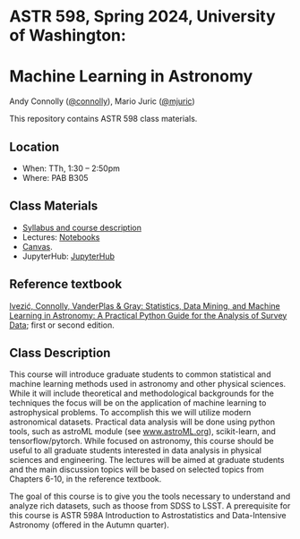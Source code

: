 # ASTR 598, Spring 2024, University of Washington:
# Machine Learning in Astronomy

Andy Connolly ([@connolly](https://github.com/connolly)), Mario Juric ([@mjuric](https://github.com/mjuric))

This repository contains ASTR 598 class materials. 

## Location

 * When: TTh, 1:30 – 2:50pm 
 * Where: PAB B305 

## Class Materials

 * [Syllabus and course description](syllabus/A598_syllabus_2024.pdf)
 * Lectures: [Notebooks](lectures/)
 * [Canvas](https://canvas.uw.edu/courses/1718040).
 * JupyterHub: [JupyterHub](https://jupyter.rttl.uw.edu/2024-spring-astr-598-a)

## Reference textbook

[Ivezić, Connolly, VanderPlas & Gray: Statistics, Data Mining, and Machine Learning in Astronomy:
A Practical Python Guide for the Analysis of Survey
Data](https://press.princeton.edu/books/hardcover/9780691198309/statistics-data-mining-and-machine-learning-in-astronomy);
first or second edition.

## Class Description

This course will introduce graduate students to common statistical and machine learning methods used in astronomy and other physical sciences. 
While it will include theoretical and methodological backgrounds for the techniques the focus will be on the application of machine learning to astrophysical problems. To accomplish this we  will utilize modern astronomical datasets. Practical data analysis will be done using python tools, such as astroML module (see www.astroML.org), scikit-learn, and tensorflow/pytorch. While focused on astronomy, this course should be useful to all graduate students interested in data analysis in physical sciences and engineering. The lectures will be aimed at graduate students and the main discussion topics will be based on selected topics from Chapters 6-10, in the reference textbook.

The goal of this course is to give you the tools necessary to
understand and  analyze rich datasets, such as thoose from SDSS to LSST. A prerequisite for this course is ASTR 598A Introduction to Astrostatistics and Data-Intensive Astronomy (offered in the
Autumn quarter).
